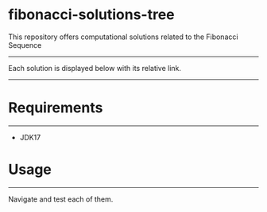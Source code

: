 # fibonacci-solutions-tree
This repository offers computational solutions related to the Fibonacci Sequence

---

Each solution is displayed below with its relative link.

---

# **Requirements**

---

- JDK17

# **Usage**

---

Navigate and test each of them.
